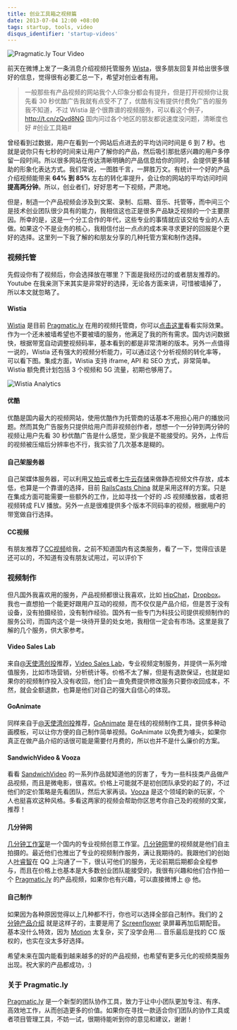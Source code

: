 ```yaml
---
title: 创业工具箱之视频篇
date: 2013-07-04 12:00 +08:00
tags: startup, tools, video
disqus_identifier: 'startup-videos'
---
```


![Pragmatic.ly Tour Video](video-for-startup/example.png)

前天在微博上发了一条消息介绍视频托管服务 [Wista](http://wistia.com)，很多朋友回复并给出很多很好的信息，觉得很有必要汇总一下，希望对创业者有用。

<blockquote>
    <p>一般那些有产品视频的网站我个人印象分都会有提升，但是打开视频你让我先看 30 秒优酷广告我就有点受不了了，优酷有没有提供付费免广告的服务我不知道，不过 Wistia 是个很靠谱的视频服务，可以看这个例子，<a href='http://t.cn/zQvd8NG' target='_blank'>http://t.cn/zQvd8NG</a> 国内问过各个地区的朋友都说速度没问题，清晰度也好 #创业工具箱#</p>
</blockquote>

曾经看到过数据，用户在看到一个网站后点进去的平均访问时间是 6 到 7 秒。也就是说你只有七秒的时间来让用户了解你的产品，然后吸引那批感兴趣的用户多停留一段时间。所以很多网站在传达清晰明确的产品信息给你的同时，会提供更多辅助的形象化表达方式。我们常说，一图胜千言，一屏胜万文。有统计一个好的产品介绍视频能带来 <strong>64% 到 85%</strong> 左右的转化率提升，会让你的网站的平均访问时间<strong>提高两分钟</strong>。所以，创业者们，好好思考一下视频，严肃地。

但是，制造一个产品视频会涉及到文案、录制、后期、音乐、托管等，而中间三个是技术创业团队很少具有的能力，我相信这也正是很多产品缺乏视频的一个主要原因。所幸的是，这是一个分工合作的年代，这些专业的事情就应该交给专业的人去做。如果这个不是业务的核心，我相信付出一点点的成本来寻求更好的回报是个更好的选择。这里列一下我了解的和朋友分享的几种托管方案和制作选择。

### 视频托管

先假设你有了视频后，你会选择放在哪里？下面是我经历过的或者朋友推荐的。Youtube 在我亲测下来其实是非常好的选择，无论各方面来讲，可惜被墙掉了，所以本文就忽略了。

#### Wistia

[Wistia](http://wistia.com) 是目前 [Pragmatic.ly](https://pragmatic.ly) 在用的视频托管商，你可以[点击这里](https://pragmatic.ly/tour)看看实际效果。作为一个还未被墙希望也不要被墙的服务，他满足了我的所有需求。国内访问数据快，根据带宽自动调整视频码率，基本看到的都是非常清晰的版本。另外一点值得一说的，Wistia 还有强大的视频分析能力，可以通过这个分析视频的转化率等，可以看下图。集成方面，Wistia 支持 iframe, API 和 SEO 方式，非常简单。Wistia 额免费计划包括 3 个视频和 5G 流量，初期也够用了。

![Wistia Analytics](video-for-startup/wistia-analytics.png)

#### 优酷

优酷是国内最大的视频网站，使用优酷作为托管商的话基本不用担心用户的播放问题。然而其免广告服务只提供给用户而非视频创作者，想想一个一分钟到两分钟的视频让用户先看 30 秒优酷广告是什么感觉，至少我是不能接受的。另外，上传后的视频被压缩后分辨率也不行，我实验了几次基本是糊的。

#### 自己架服务器

自己架媒体服务器，可以利用[又拍云](http://upyun.com)或者[七牛云存储](http://qiniu.com)来做静态视频文件存放，成本低，也算是一个靠谱的选择，目前 [RailsCasts China](http://railscasts-china.com) 就是采用这样的方案。只是在集成方面可能需要一些额外的工作，比如寻找一个好的 JS 视频播放器，或者把视频转成 FLV 播放。另外一点是很难提供多个版本不同码率的视频，根据用户的带宽做自行选择。

#### CC视频

有朋友推荐了[CC视频](http://www.bokecc.com/)给我，之前不知道国内有这类服务，看了一下，觉得应该是还可以的，不知道有没有朋友试用过，可以评价下


### 视频制作

但凡国外我喜欢用的服务，产品视频都很让我喜欢，比如 [HipChat](https://hipchat.com)，[Dropbox](https://dropbox.com)。我也一直想拍一个能更好跟用户互动的视频，而不仅仅是产品介绍，但是苦于没有设备，没有拍摄经验，没有制作经验。国外有一些专门为科技公司提供视频制作的服务公司，而国内这个是一块待开垦的处女地，我相信一定会有市场。这里是我了解的几个服务，供大家参考。

#### Video Sales Lab

来自[@天使湾创投](http://weibo.com/tisiwi)推荐，[Video Sales Lab](http://videosaleslab.com/)，专业视频定制服务，并提供一系列增值服务，比如市场营销，分析统计等。价格不太了解，但是有退款保证，也就是如果你的视频制作投入没有收回，他们会一直免费提供修改服务只要你收回成本，不然，就会全额退款，也算是他们对自己的强大自信心的体现。

#### GoAnimate

同样来自于[@天使湾创投](http://weibo.com/tisiwi)推荐，[GoAnimate](http://goanimate.com) 是在线的视频制作工具，提供多种动画模板，可以让你方便的自己制作简单视频。GoAnimate 以免费为噱头，如果你真正在做产品介绍的话很可能是需要付月费的，所以也并不是什么廉价的方案。

#### SandwichVideo & Vooza

看看 [SandwichVideo](http://sandwichvideo.com/) 的一系列作品就知道他的厉害了，专为一些科技类产品做产品视频，而且是微电影，很喜欢。价格上可能就不是初创团队承受的起了的，不过他们的定价策略是先看团队，然后大家再谈。[Vooza](http://vooza.com/) 是这个领域的新的玩家，个人也挺喜欢这种风格。多看这两家的视频会帮助你区思考你自己及的视频的文案，推荐！

#### 几分钟网

[几分钟工作室](http://www.jifenzhong.com/sub/video_studio.html)是一个国内的专业视频创意工作室。[几分钟网](http://jifenzhong.com)里的视频就是他们自主拍摄的。最近他们也推出了专业的视频制作服务，满让我期待的。我跟他们的创始人[叶睿智](http://weibo.com/yeruizhi)在 QQ 上沟通了一下，很认可他们的服务，无论前期后期都会全程参与，而且在价格上也基本是大多数创业团队能接受的，我很有兴趣和他们合作拍一个 [Pragmatic.ly](https://pragmatic.ly) 的产品视频，如果你也有兴趣，可以直接微博上 @ 他。

#### 自己制作

如果因为各种原因觉得以上几种都不行，你也可以选择全部自己制作。我们的 [2 分钟产品介绍](https://pragmatic.ly/tour) 就是这样子的，主要是用了 [Screenflower](http://www.telestream.net/screenflow/) 录屏幕再加后期配音。基本没什么特效，因为 [Motion](https://www.apple.com/finalcutpro/motion/) 太复杂，买了没学会用....  音乐最后是找的 CC 版权的，也实在没太多好选择。

希望未来在国内能看到越来越多的好的产品视频，也希望有更多元化的视频类服务出现。祝大家的产品都成功，:)


### 关于 Pragmatic.ly

[Pragmatic.ly](https://pragmatic.ly) 是一个新型的团队协作工具，致力于让中小团队更加专注、有序、高效地工作，从而创造更多的价值。如果你在寻找一款适合你们团队的协作工具或者项目管理工具，不妨一试，很期待能听到你的意见和建议，谢谢！

